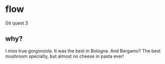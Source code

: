 # flow
Git quest 3


## why? 
I miss true gorgonzola. It was the best in Bologna.
And Bergamo? The best mushroom specialty, but almost no cheese in pasta ever!
